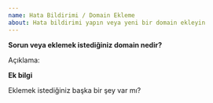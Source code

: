 ```yaml
---
name: Hata Bildirimi / Domain Ekleme
about: Hata bildirimi yapın veya yeni bir domain ekleyin
---
```


**Sorun veya eklemek istediğiniz domain nedir?**

Açıklama:

**Ek bilgi**

Eklemek istediğiniz başka bir şey var mı? 